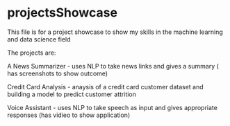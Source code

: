 # projectsShowcase

This file is for a project showcase to show my skills in the machine learning and data science field

The projects are:

A News Summarizer - uses NLP to take news links and gives a summary ( has screenshots to show outcome)

Credit Card Analysis - anaysis of a credit card customer dataset and building a model to predict customer attrition

Voice Assistant - uses NLP to take speech as input and gives appropriate responses (has vidieo to show application)
